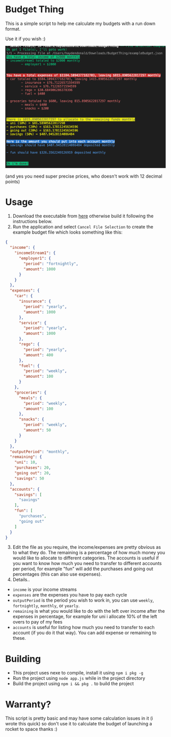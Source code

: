 # Budget Thing
This is a simple script to help me calculate my budgets with a run down format.

Use it if you wish :)

![Lookin good!](https://raw.githubusercontent.com/haydendonald/BudgetThing/main/img/yes.png)

(and yes you need super precise prices, who doesn't work with 12 decimal points)

# Usage
1. Download the executable from [here]() otherwise build it following the instructions below.
2. Run the application and select `Cancel File Selection` to create the example budget file which looks something like this:
```JSON
{
  "income": {
    "incomeStream1": {
      "employer1": {
        "period": "fortnightly",
        "amount": 1000
      }
    }
  },
  "expenses": {
    "car": {
      "insurance": {
        "period": "yearly",
        "amount": 1000
      },
      "service": {
        "period": "yearly",
        "amount": 1000
      },
      "rego": {
        "period": "yearly",
        "amount": 400
      },
      "fuel": {
        "period": "weekly",
        "amount": 100
      }
    },
    "groceries": {
      "meals": {
        "period": "weekly",
        "amount": 100
      },
      "snacks": {
        "period": "weekly",
        "amount": 50
      }
    }
  },
  "outputPeriod": "monthly",
  "remaining": {
    "uni": 10,
    "purchases": 20,
    "going out": 20,
    "savings": 50
  },
  "accounts": {
    "savings": [
      "savings"
    ],
    "fun": [
      "purchases",
      "going out"
    ]
  }
}
```
3. Edit the file as you require, the income/expenses are pretty obvious as to what they do. The remaining is a percentage of how much money you would like to allocate to different categories. The accounts is useful if you want to know how much you need to transfer to different accounts per period, for example "fun" will add the purchases and going out percentages (this can also use expenses).
4. Details..
* `income` is your income streams
* `expenses` are the expenses you have to pay each cycle
* `outputPeriod` is the period you wish to work in, you can use `weekly`, `fortnightly`, `monthly`, or `yearly`.
* `remaining` is what you would like to do with the left over income after the expenses in percentage, for example for uni i allocate 10% of the left overs to pay of my fees
* `accounts` is useful for listing how much you need to transfer to each account (if you do it that way). You can add expense or remaining to these. 


# Building
* This project uses nexe to compile, install it using `npm i pkg -g`
* Run the project using `node app.js` while in the project directory
* Build the project using `npm i && pkg .` to build the project

# Warranty?
This script is pretty basic and may have some calculation issues in it (i wrote this quick) so don't use it to calculate the budget of launching a rocket to space thanks :)